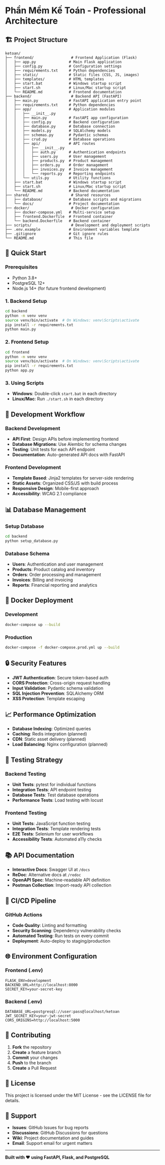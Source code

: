 # Phần Mềm Kế Toán - Professional Architecture

## 🏗️ Project Structure

```
ketoan/
├── frontend/                 # Frontend Application (Flask)
│   ├── app.py               # Main Flask application
│   ├── config.py            # Configuration settings
│   ├── requirements.txt     # Python dependencies
│   ├── static/              # Static files (CSS, JS, images)
│   ├── templates/           # HTML templates
│   ├── start.bat            # Windows startup script
│   ├── start.sh             # Linux/Mac startup script
│   └── README.md            # Frontend documentation
├── backend/                  # Backend API (FastAPI)
│   ├── main.py              # FastAPI application entry point
│   ├── requirements.txt     # Python dependencies
│   ├── app/                 # Application modules
│   │   ├── __init__.py
│   │   ├── main.py          # FastAPI app configuration
│   │   ├── config.py        # Backend configuration
│   │   ├── database.py      # Database connection
│   │   ├── models.py        # SQLAlchemy models
│   │   ├── schemas.py       # Pydantic schemas
│   │   ├── crud.py          # Database operations
│   │   ├── api/             # API routes
│   │   │   ├── __init__.py
│   │   │   ├── auth.py      # Authentication endpoints
│   │   │   ├── users.py     # User management
│   │   │   ├── products.py  # Product management
│   │   │   ├── orders.py    # Order management
│   │   │   ├── invoices.py  # Invoice management
│   │   │   └── reports.py   # Reporting endpoints
│   │   └── utils.py         # Utility functions
│   ├── start.bat            # Windows startup script
│   ├── start.sh             # Linux/Mac startup script
│   └── README.md            # Backend documentation
├── shared/                   # Shared resources
│   ├── database/            # Database scripts and migrations
│   └── docs/                # Project documentation
├── docker/                   # Docker configuration
│   ├── docker-compose.yml   # Multi-service setup
│   ├── frontend.Dockerfile  # Frontend container
│   └── backend.Dockerfile   # Backend container
├── scripts/                  # Development and deployment scripts
├── .env.example             # Environment variables template
├── .gitignore               # Git ignore rules
└── README.md                # This file
```

## 🚀 Quick Start

### Prerequisites
- Python 3.8+
- PostgreSQL 12+
- Node.js 14+ (for future frontend development)

### 1. Backend Setup
```bash
cd backend
python -m venv venv
source venv/bin/activate  # On Windows: venv\Scripts\activate
pip install -r requirements.txt
python main.py
```

### 2. Frontend Setup
```bash
cd frontend
python -m venv venv
source venv/bin/activate  # On Windows: venv\Scripts\activate
pip install -r requirements.txt
python app.py
```

### 3. Using Scripts
- **Windows**: Double-click `start.bat` in each directory
- **Linux/Mac**: Run `./start.sh` in each directory

## 🔧 Development Workflow

### Backend Development
- **API First**: Design APIs before implementing frontend
- **Database Migrations**: Use Alembic for schema changes
- **Testing**: Unit tests for each API endpoint
- **Documentation**: Auto-generated API docs with FastAPI

### Frontend Development
- **Template Based**: Jinja2 templates for server-side rendering
- **Static Assets**: Organized CSS/JS with build process
- **Responsive Design**: Mobile-first approach
- **Accessibility**: WCAG 2.1 compliance

## 📊 Database Management

### Setup Database
```bash
cd backend
python setup_database.py
```

### Database Schema
- **Users**: Authentication and user management
- **Products**: Product catalog and inventory
- **Orders**: Order processing and management
- **Invoices**: Billing and invoicing
- **Reports**: Financial reporting and analytics

## 🐳 Docker Deployment

### Development
```bash
docker-compose up --build
```

### Production
```bash
docker-compose -f docker-compose.prod.yml up --build
```

## 🔒 Security Features

- **JWT Authentication**: Secure token-based auth
- **CORS Protection**: Cross-origin request handling
- **Input Validation**: Pydantic schema validation
- **SQL Injection Prevention**: SQLAlchemy ORM
- **XSS Protection**: Template escaping

## 📈 Performance Optimization

- **Database Indexing**: Optimized queries
- **Caching**: Redis integration (planned)
- **CDN**: Static asset delivery (planned)
- **Load Balancing**: Nginx configuration (planned)

## 🧪 Testing Strategy

### Backend Testing
- **Unit Tests**: pytest for individual functions
- **Integration Tests**: API endpoint testing
- **Database Tests**: Test database operations
- **Performance Tests**: Load testing with locust

### Frontend Testing
- **Unit Tests**: JavaScript function testing
- **Integration Tests**: Template rendering tests
- **E2E Tests**: Selenium for user workflows
- **Accessibility Tests**: Automated a11y checks

## 📚 API Documentation

- **Interactive Docs**: Swagger UI at `/docs`
- **ReDoc**: Alternative docs at `/redoc`
- **OpenAPI Spec**: Machine-readable API definition
- **Postman Collection**: Import-ready API collection

## 🔄 CI/CD Pipeline

### GitHub Actions
- **Code Quality**: Linting and formatting
- **Security Scanning**: Dependency vulnerability checks
- **Automated Testing**: Run tests on every commit
- **Deployment**: Auto-deploy to staging/production

## 🌐 Environment Configuration

### Frontend (.env)
```env
FLASK_ENV=development
BACKEND_URL=http://localhost:8000
SECRET_KEY=your-secret-key
```

### Backend (.env)
```env
DATABASE_URL=postgresql://user:pass@localhost/ketoan
JWT_SECRET_KEY=your-jwt-secret
CORS_ORIGINS=http://localhost:5000
```

## 📝 Contributing

1. **Fork** the repository
2. **Create** a feature branch
3. **Commit** your changes
4. **Push** to the branch
5. **Create** a Pull Request

## 📄 License

This project is licensed under the MIT License - see the LICENSE file for details.

## 🤝 Support

- **Issues**: GitHub Issues for bug reports
- **Discussions**: GitHub Discussions for questions
- **Wiki**: Project documentation and guides
- **Email**: Support email for urgent matters

---

**Built with ❤️ using FastAPI, Flask, and PostgreSQL**
